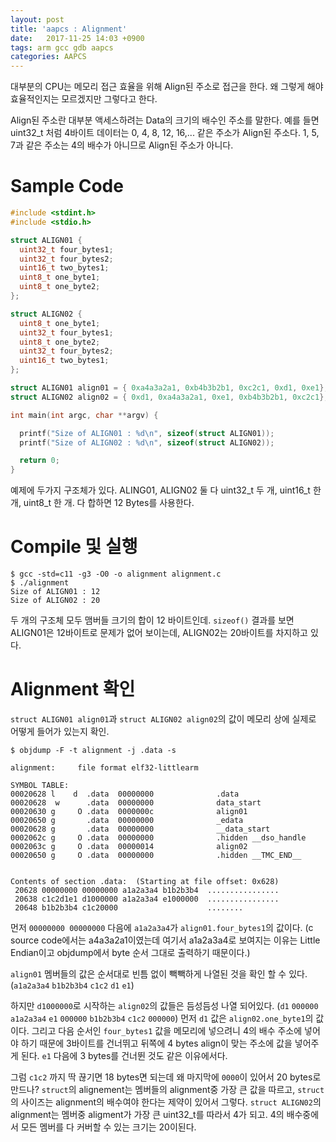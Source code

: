 ```yaml
---
layout: post
title: 'aapcs : Alignment'
date:   2017-11-25 14:03 +0900
tags: arm gcc gdb aapcs
categories: AAPCS
---
```


대부분의 CPU는 메모리 접근 효율을 위해 Align된 주소로 접근을 한다. 왜 그렇게 해야 효율적인지는 모르겠지만 그렇다고 한다.

Align된 주소란 대부분 액세스하려는 Data의 크기의 배수인 주소를 말한다. 예를 들면 uint32_t 처럼 4바이트 데이터는 0, 4, 8, 12, 16,... 같은 주소가 Align된 주소다. 1, 5, 7과 같은 주소는 4의 배수가 아니므로 Align된 주소가 아니다. 

# Sample Code
```c
#include <stdint.h>
#include <stdio.h>

struct ALIGN01 {
  uint32_t four_bytes1;
  uint32_t four_bytes2;
  uint16_t two_bytes1;
  uint8_t one_byte1;
  uint8_t one_byte2;
};

struct ALIGN02 {
  uint8_t one_byte1;
  uint32_t four_bytes1;
  uint8_t one_byte2;
  uint32_t four_bytes2;
  uint16_t two_bytes1;
};

struct ALIGN01 align01 = { 0xa4a3a2a1, 0xb4b3b2b1, 0xc2c1, 0xd1, 0xe1};
struct ALIGN02 align02 = { 0xd1, 0xa4a3a2a1, 0xe1, 0xb4b3b2b1, 0xc2c1};

int main(int argc, char **argv) {

  printf("Size of ALIGN01 : %d\n", sizeof(struct ALIGN01));
  printf("Size of ALIGN02 : %d\n", sizeof(struct ALIGN02));

  return 0;
}
```
예제에 두가지 구조체가 있다. ALING01, ALIGN02 둘 다 uint32_t 두 개, uint16_t 한 개, uint8_t 한 개. 다 합하면 12 Bytes를 사용한다. 

# Compile 및 실행
```
$ gcc -std=c11 -g3 -O0 -o alignment alignment.c
$ ./alignment
Size of ALIGN01 : 12
Size of ALIGN02 : 20
```
두 개의 구조체 모두 맴버들 크기의 합이 12 바이트인데. `sizeof()` 결과를 보면 ALIGN01은 12바이트로 문제가 없어 보이는데, ALIGN02는 20바이트를 차지하고 있다. 

# Alignment 확인
`struct ALIGN01 align01`과 `struct ALIGN02 align02`의 값이 메모리 상에 실제로 어떻게 들어가 있는지 확인.
```
$ objdump -F -t alignment -j .data -s

alignment:     file format elf32-littlearm

SYMBOL TABLE:
00020628 l    d  .data  00000000              .data
00020628  w      .data  00000000              data_start
00020630 g     O .data  0000000c              align01
00020650 g       .data  00000000              _edata
00020628 g       .data  00000000              __data_start
0002062c g     O .data  00000000              .hidden __dso_handle
0002063c g     O .data  00000014              align02
00020650 g     O .data  00000000              .hidden __TMC_END__


Contents of section .data:  (Starting at file offset: 0x628)
 20628 00000000 00000000 a1a2a3a4 b1b2b3b4  ................
 20638 c1c2d1e1 d1000000 a1a2a3a4 e1000000  ................
 20648 b1b2b3b4 c1c20000                    ........
```
먼저 `00000000 00000000` 다음에 `a1a2a3a4`가 `align01.four_bytes1`의 값이다. (c source code에서는 a4a3a2a1이였는데 여기서 a1a2a3a4로 보여지는 이유는 Little Endian이고 objdump에서 byte 순서 그대로 출력하기 때문이다.)

`align01` 멤버들의 값은 순서대로 빈틈 없이 빽빽하게 나열된 것을 확인 할 수 있다. (`a1a2a3a4` `b1b2b3b4` `c1c2` `d1` `e1`)

하지만 `d1000000`로 시작하는 `align02`의 값들은 듬성듬성 나열 되어있다. (`d1` `000000` `a1a2a3a4` `e1` `000000` `b1b2b3b4` `c1c2` `000000`) 먼저 `d1` 값은 `align02.one_byte1`의 값이다. 그리고 다음 순서인 `four_bytes1` 값을 메모리에 넣으려니 4의 배수 주소에 넣어야 하기 때문에 3바이트를 건너뛰고 뒤쪽에 4 bytes align이 맞는 주소에 값을 넣어주게 된다. `e1` 다음에 3 bytes를 건너뛴 것도 같은 이유에서다.

그럼 `c1c2` 까지 딱 끊기면 18 bytes면 되는데 왜 마지막에 `0000`이 있어서 20 bytes로 만드나? `struct`의 alignement는 멤버들의 alignment중 가장 큰 값을 따르고, `struct`의 사이즈는 alignment의 배수여야 한다는 제약이 있어서 그렇다. `struct ALIGN02`의 alignment는 멤버중 aligment가 가장 큰 uint32_t를 따라서 4가 되고. 4의 배수중에서 모든 멤버를 다 커버할 수 있는 크기는 20이된다.
